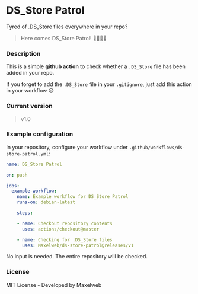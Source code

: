 # DS_Store Patrol

Tyred of .DS_Store files everywhere in your repo?

> Here comes DS_Store Patrol! 👮‍♂️👮‍♀️


### Description

This is a simple **github action** to check whether a `.DS_Store` file has been added in your repo.

If you forget to add the `.DS_Store` file in your `.gitignore`, just add this action in your workflow 😃

### Current version

> v1.0


### Example configuration

In your repository, configure your workflow under `.github/workflows/ds-store-patrol.yml`:


```yml
name: DS_Store Patrol

on: push

jobs:
  example-workflow:
    name: Example workflow for DS_Store Patrol
    runs-on: debian-latest

    steps:

    - name: Checkout repository contents
      uses: actions/checkout@master

    - name: Checking for .DS_Store files
      uses: Maxelweb/ds-store-patrol@releases/v1

```

No input is needed. The entire repository will be checked.

### License

MIT License - Developed by Maxelweb
